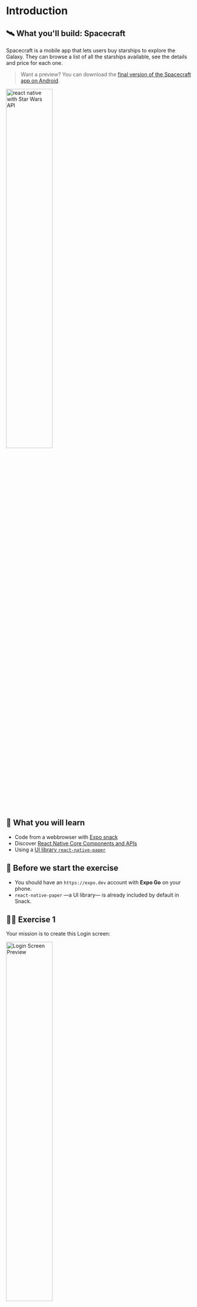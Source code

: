 # Introduction

## 🛰️ What you'll build: Spacecraft

Spacecraft is a mobile app that lets users buy starships to explore the Galaxy. They can browse a list of all the starships available, see the details and price for each one.

> Want a preview?
> You can download the [final version of the Spacecraft app on Android](https://play.google.com/store/apps/details?id=weshipit.today.spacecraft).

<img src="https://github.com/flexbox/react-native-bootcamp/raw/main/hackathon/spacecraft/spacecraft-preview.gif" width="50%" height="50%" alt="react native with Star Wars API" />

## 📡 What you will learn

- Code from a webbrowser with [Expo snack](https://snack.expo.dev)
- Discover [React Native Core Components and APIs](https://reactnative.dev/docs/components-and-apis)
- Using a [UI library `react-native-paper`](https://callstack.github.io/react-native-paper/)

## 👾 Before we start the exercise

- You should have an `https://expo.dev` account with **Expo Go** on your phone.
- `react-native-paper` —a UI library— is already included by default in Snack.

## 👩‍🚀 Exercise 1

Your mission is to create this Login screen:

<img src="https://raw.githubusercontent.com/flexbox/react-native-workshop/main/challenges/foundation/login.png" alt="Login Screen Preview" width="50%" height="50%" />

- [ ] Go to [Expo Snack](https://snack.expo.dev) and scan the QR code with your phone.
- [ ] Use the `Text` component with `variant` [from `react-native-paper`](https://callstack.github.io/react-native-paper/docs/components/text.html)
- [ ] Use the `TextInput` component [from `react-native-paper`](https://callstack.github.io/react-native-paper/docs/components/text-input.html)
- [ ] Use the `Button` component [from `react-native-paper`](https://callstack.github.io/react-native-paper/docs/components/button.html)
